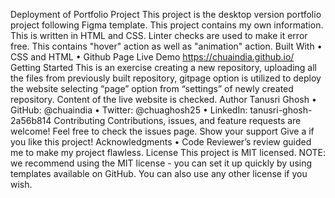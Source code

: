 Deployment of Portfolio Project 
This project is the desktop version portfolio project following Figma template.
This project contains my own information.
This is written in HTML and CSS. Linter checks are used to make it error free.
This contains "hover" action as well as "animation" action.
Built With
•	CSS and HTML
•	Github Page
Live Demo 
https://chuaindia.github.io/
Getting Started
This is an exercise creating a new repository, uploading all the files from previously built repository, gitpage option is utilized to deploy the website selecting “page” option from “settings” of newly created repository. Content of the live website is checked. 
Author
  Tanusri Ghosh
•	GitHub: @chuaindia
•	Twitter: @chuaghosh25
•	LinkedIn: tanusri-ghosh-2a56b814
  Contributing
Contributions, issues, and feature requests are welcome!
Feel free to check the issues page.
Show your support
Give a   if you like this project!
Acknowledgments
•	Code Reviewer’s review guided me to make my project flawless. 
  License
This project is MIT licensed.
NOTE: we recommend using the MIT license - you can set it up quickly by using templates available on GitHub. You can also use any other license if you wish.

